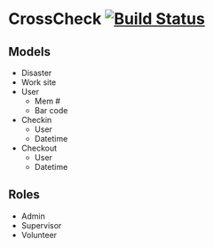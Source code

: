 # CrossCheck [![Build Status](https://travis-ci.org/yohanmishkin/crosscheck.svg?branch=master)](https://travis-ci.org/yohanmishkin/crosscheck)

## Models
* Disaster
* Work site
* User
	* Mem #
	* Bar code
* Checkin
	* User
	* Datetime
* Checkout
	* User
	* Datetime

## Roles
* Admin
* Supervisor
* Volunteer
